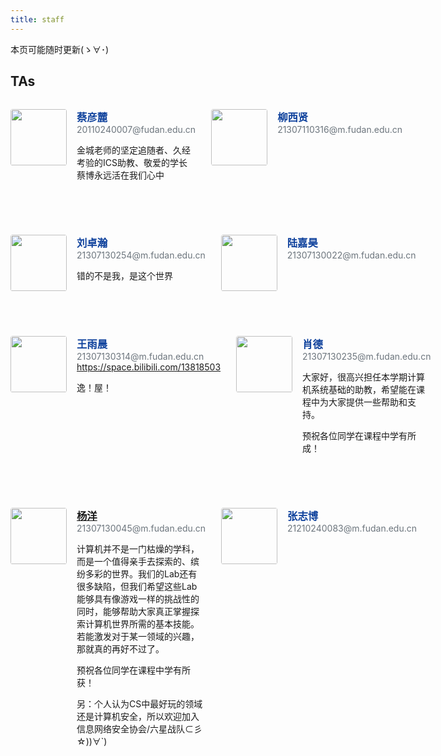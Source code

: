 ```yaml
---
title: staff
---
```


本页可能随时更新(ゝ∀･)

## TAs

<div style="display: flex; margin-bottom: 4.5rem!important; margin-top: 2rem">
  <div style="flex: 1; display: flex; align-self: flex-start; padding-right: 25px;">
    <div><image src="caibo.jpg" style="width: 90px; height: 90px; border-radius:4%!important; margin-right: 1rem!important;"></image></div>
    <div style="flex: 1;">
      <h3 style="margin-top: 0; margin-bottom: 0rem; color: #0e419c">蔡彦麓</h3>
      <p style="margin-block-start: 0em; margin-block-end: 0em; font-size=14px; color: #6c757d;">20110240007@fudan.edu.cn</p>
      <p>金城老师的坚定追随者、久经考验的ICS助教、敬爱的学长蔡博永远活在我们心中</p>
    </div>
  </div>
  <div style="flex: 1; display: flex; align-self: flex-start;">
    <div><image src="xixian.png" style="width: 90px; height: 90px; border-radius:4%!important; margin-right: 1rem!important;"></image></div>
    <div style="flex: 1;">
      <h3 style="margin-top: 0; margin-bottom: 0rem; color: #0e419c">柳西贤</h3>
      <p style="margin-block-start: 0em; margin-block-end: 0em; font-size=14px; color: #6c757d;">21307110316@m.fudan.edu.cn</p>
    </div>
  </div>
</div>

<div style="display: flex; margin-bottom: 4.5rem!important;">
  <div style="flex: 1; display: flex; align-self: flex-start; padding-right: 25px;">
    <div><image src="zhuohan.jpg" style="width: 90px; height: 90px; border-radius:4%!important; margin-right: 1rem!important;"></image></div>
    <div style="flex: 1;">
      <h3 style="margin-top: 0; margin-bottom: 0rem; color: #0e419c">刘卓瀚</h3>
      <p style="margin-block-start: 0em; margin-block-end: 0em; font-size=14px; color: #6c757d;">21307130254@m.fudan.edu.cn</p>
      <p>错的不是我，是这个世界</p>
    </div>
  </div>
  <div style="flex: 1; display: flex; align-self: flex-start;">
    <div><image src="jiahao.jpg" style="width: 90px; height: 90px; border-radius:4%!important; margin-right: 1rem!important;"></image></div>
    <div style="flex: 1;">
      <h3 style="margin-top: 0; margin-bottom: 0rem; color: #0e419c">陆嘉昊</h3>
      <p style="margin-block-start: 0em; margin-block-end: 0em; font-size=14px; color: #6c757d;">21307130022@m.fudan.edu.cn</p>
    </div>
  </div>
</div>

<div style="display: flex; margin-bottom: 4.5rem!important;">
  <div style="flex: 1; display: flex; align-self: flex-start; padding-right: 25px;">
    <div><image src="yuchen.jpg" style="width: 90px; height: 90px; border-radius:4%!important; margin-right: 1rem!important;"></image></div>
    <div style="flex: 1;">
      <h3 style="margin-top: 0; margin-bottom: 0rem; color: #0e419c">王雨晨</h3>
      <p style="margin-block-start: 0em; margin-block-end: 0em; font-size=14px; color: #6c757d;">21307130314@m.fudan.edu.cn</p>
      <a href="https://space.bilibili.com/13818503">https://space.bilibili.com/13818503</a>
      <p>逸！屋！</p>
    </div>
  </div>
  <div style="flex: 1; display: flex; align-self: flex-start;">
    <div><image src="xiaode.jpg" style="width: 90px; height: 90px; border-radius:4%!important; margin-right: 1rem!important;"></image></div>
    <div style="flex: 1;">
      <h3 style="margin-top: 0; margin-bottom: 0rem; color: #0e419c">肖德</h3>
      <p style="margin-block-start: 0em; margin-block-end: 0em; font-size=14px; color: #6c757d;">21307130235@m.fudan.edu.cn</p>
      <p>大家好，很高兴担任本学期计算机系统基础的助教，希望能在课程中为大家提供一些帮助和支持。<p>
      <p>预祝各位同学在课程中学有所成！</p>
    </div>
  </div>
</div>

<div style="display: flex; margin-bottom: 4.5rem!important;">
  <div style="flex: 1; display: flex; align-self: flex-start; padding-right: 25px;">
    <div><image src="yangyang.jpg" style="width: 90px; height: 90px; border-radius:4%!important; margin-right: 1rem!important;"></image></div>
    <div style="flex: 1;">
      <h3 style="margin-top: 0; margin-bottom: 0rem; color: #0e419c"><a href="https://www.cameudis.com">杨洋</a></h3>
      <p style="margin-block-start: 0em; margin-block-end: 0em; font-size=14px; color: #6c757d;">21307130045@m.fudan.edu.cn</p>
      <p>计算机并不是一门枯燥的学科，而是一个值得亲手去探索的、缤纷多彩的世界。我们的Lab还有很多缺陷，但我们希望这些Lab能够具有像游戏一样的挑战性的同时，能够帮助大家真正掌握探索计算机世界所需的基本技能。若能激发对于某一领域的兴趣，那就真的再好不过了。</p>
      <p>预祝各位同学在课程中学有所获！</p>
      <p>另：个人认为CS中最好玩的领域还是计算机安全，所以欢迎加入信息网络安全协会/六星战队⊂彡☆))∀`)</p>
    </div>
  </div>
  <div style="flex: 1; display: flex; align-self: flex-start;">
    <div><image src="zhibo.jpg" style="width: 90px; height: 90px; border-radius:4%!important; margin-right: 1rem!important;"></image></div>
    <div style="flex: 1;">
      <h3 style="margin-top: 0; margin-bottom: 0rem; color: #0e419c">张志博</h3>
      <p style="margin-block-start: 0em; margin-block-end: 0em; font-size=14px; color: #6c757d;">21210240083@m.fudan.edu.cn</p>
    </div>
  </div>
</div>
